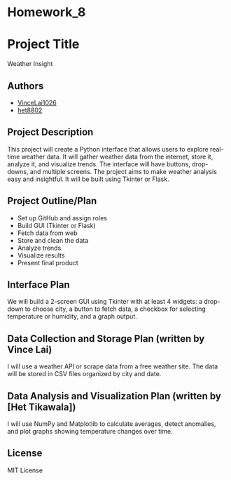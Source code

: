 # Homework_8

# Project Title
Weather Insight

## Authors
- [VinceLai1026](https://github.com/VinceLai1026)
- [het8802](https://github.com/het8802)

## Project Description
This project will create a Python interface that allows users to explore real-time weather data. It will gather weather data from the internet, store it, analyze it, and visualize trends. The interface will have buttons, drop-downs, and multiple screens. The project aims to make weather analysis easy and insightful. It will be built using Tkinter or Flask.

## Project Outline/Plan
- Set up GitHub and assign roles
- Build GUI (Tkinter or Flask)
- Fetch data from web
- Store and clean the data
- Analyze trends
- Visualize results
- Present final product

## Interface Plan
We will build a 2-screen GUI using Tkinter with at least 4 widgets: a drop-down to choose city, a button to fetch data, a checkbox for selecting temperature or humidity, and a graph output.

## Data Collection and Storage Plan (written by Vince Lai)
I will use a weather API or scrape data from a free weather site. The data will be stored in CSV files organized by city and date.

## Data Analysis and Visualization Plan (written by [Het Tikawala])
I will use NumPy and Matplotlib to calculate averages, detect anomalies, and plot graphs showing temperature changes over time.

## License
MIT License
